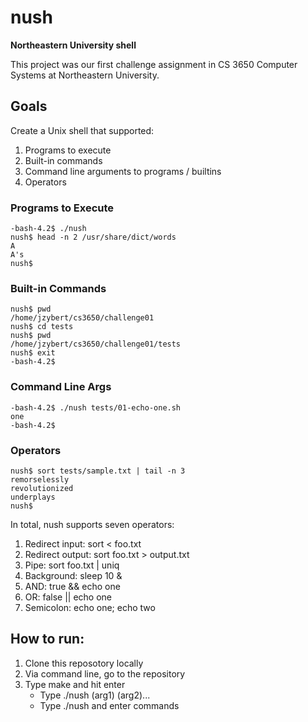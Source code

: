 # nush
**Northeastern University shell**

This project was our first challenge assignment in CS 3650 Computer Systems at Northeastern University. 

## Goals
Create a Unix shell that supported:
1. Programs to execute
2. Built-in commands
3. Command line arguments to programs / builtins
4. Operators

### Programs to Execute
```
-bash-4.2$ ./nush
nush$ head -n 2 /usr/share/dict/words
A
A's
nush$
```

### Built-in Commands
```
nush$ pwd
/home/jzybert/cs3650/challenge01
nush$ cd tests
nush$ pwd
/home/jzybert/cs3650/challenge01/tests
nush$ exit
-bash-4.2$
```

### Command Line Args
```
-bash-4.2$ ./nush tests/01-echo-one.sh
one
-bash-4.2$
```

### Operators
```
nush$ sort tests/sample.txt | tail -n 3
remorselessly
revolutionized
underplays
nush$
```

In total, nush supports seven operators:
1. Redirect input: sort < foo.txt
2. Redirect output: sort foo.txt > output.txt
3. Pipe: sort foo.txt | uniq
4. Background: sleep 10 &
5. AND: true && echo one
6. OR: false || echo one
7. Semicolon: echo one; echo two

## How to run:
1. Clone this reposotory locally
2. Via command line, go to the repository
3. Type make and hit enter
	* Type ./nush (arg1) (arg2)...
	* Type ./nush and enter commands